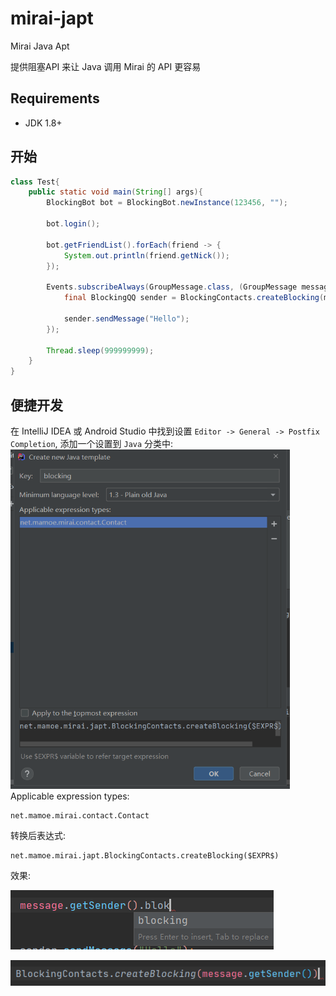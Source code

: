 
# mirai-japt

Mirai Java Apt  

提供阻塞API 来让 Java 调用 Mirai 的 API 更容易

## Requirements

- JDK 1.8+

## 开始

```java
class Test{
    public static void main(String[] args){
        BlockingBot bot = BlockingBot.newInstance(123456, "");
        
        bot.login();
        
        bot.getFriendList().forEach(friend -> {
            System.out.println(friend.getNick());
        });
        
        Events.subscribeAlways(GroupMessage.class, (GroupMessage message) -> {
            final BlockingQQ sender = BlockingContacts.createBlocking(message.getSender());
        
            sender.sendMessage("Hello");
        });
        
        Thread.sleep(999999999);
    }
}
```

## 便捷开发

在 IntelliJ IDEA 或 Android Studio 中找到设置 `Editor -> General -> Postfix Completion`, 添加一个设置到 `Java` 分类中:  
![](.README_images/ce3034e3.png)  
Applicable expression types:
```
net.mamoe.mirai.contact.Contact
```
转换后表达式:
```
net.mamoe.mirai.japt.BlockingContacts.createBlocking($EXPR$)
```

效果:

![4SY8BC@J4ZKQM7OZ_~BC1I_1](.README_images/4SY8BC%40J4ZKQM%5D7OZ_~BC1I_1.png)

![722WEHTTXD6XFFH43](.README_images/722W%28E%24HTTX%7BD6XFFH%5D%5D%2443.png)
